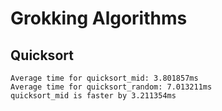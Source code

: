 # Grokking Algorithms

## Quicksort

```
Average time for quicksort_mid: 3.801857ms
Average time for quicksort_random: 7.013211ms
quicksort_mid is faster by 3.211354ms
```

